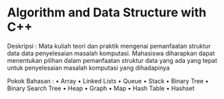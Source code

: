 # Algorithm and Data Structure with C++
Deskripsi :
Mata kuliah teori dan praktik mengenai pemanfaatan struktur data data penyelesaian masalah komputasi. Mahasiswa diharapkan dapat  menentukan pilihan dalam pemanfaatan struktur data yang ada yang tepat untuk penyelesaian masalah komputasi yang dihadapinya 

Pokok Bahasan :
 • Array
 • Linked Lists
 • Queue
 • Stack
 • Binary Tree
 • Binary Search Tree
 • Heap
 • Graph
 • Map
 • Hash Table
 • Hashset
